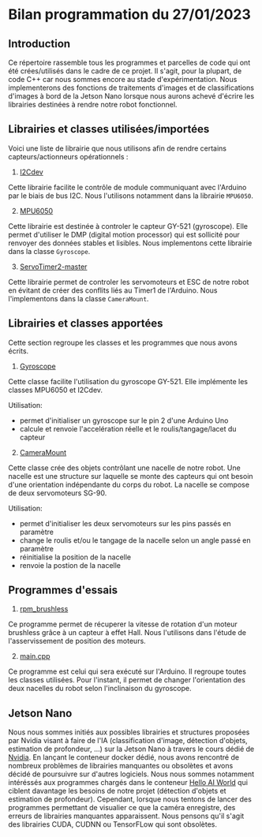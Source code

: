 # Bilan programmation du 27/01/2023

## Introduction

Ce répertoire rassemble tous les programmes et parcelles de code qui ont été crées/utilisés dans le cadre de ce projet.
Il s'agit, pour la plupart, de code C++ car nous sommes encore au stade d'expérimentation. 
Nous implementerons des fonctions de traitements d'images et de classifications d'images à bord de la Jetson Nano lorsque nous aurons achevé d'écrire les librairies destinées à rendre notre robot fonctionnel.

## Librairies et classes utilisées/importées

Voici une liste de librairie que nous utilisons afin de rendre certains capteurs/actionneurs opérationnels :

1. [I2Cdev](https://github.com/jrowberg/i2cdevlib) 

Cette librairie facilite le contrôle de module communiquant avec l'Arduino par le biais de bus I2C. Nous l'utilisons notamment dans la librairie ```MPU6050```.

2. [MPU6050](https://github.com/jrowberg/i2cdevlib/tree/master/Arduino/MPU6050)

Cette librairie est destinée à controler le capteur GY-521 (gyroscope). Elle permet d'utiliser le DMP (digital motion processor) qui est sollicité pour renvoyer des données stables et lisibles. 
Nous implementons cette librairie dans la classe ```Gyroscope```.

3. [ServoTimer2-master](https://github.com/nabontra/ServoTimer2)

Cette librairie permet de controler les servomoteurs et ESC de notre robot en évitant de créer des conflits liés au Timer1 de l'Arduino. Nous l'implementons dans la classe ```CameraMount```.

## Librairies et classes apportées

Cette section regroupe les classes et les programmes que nous avons écrits. 

1. [Gyroscope](https://github.com/RonanLc/Snoopytech/tree/main/code/lib/Gyroscope)

Cette classe facilite l'utilisation du gyroscope GY-521. Elle implémente les classes MPU6050 et I2Cdev. 

Utilisation: 
- permet d'initialiser un gyroscope sur le pin 2 d'une Arduino Uno
- calcule et renvoie l'accelération réelle et le roulis/tangage/lacet du capteur

2. [CameraMount](https://github.com/RonanLc/Snoopytech/tree/main/code/lib/CameraMount) 

Cette classe crée des objets contrôlant une nacelle de notre robot. Une nacelle est une structure sur laquelle se monte des capteurs qui ont besoin d'une orientation indépendante du corps du robot. La nacelle se compose de deux servomoteurs SG-90.

Utilisation:
- permet d'initialiser les deux servomoteurs sur les pins passés en paramètre
- change le roulis et/ou le tangage de la nacelle selon un angle passé en paramètre
- réinitialise la position de la nacelle 
- renvoie la postion de la nacelle

## Programmes d'essais

1. [rpm_brushless](https://github.com/RonanLc/Snoopytech/tree/main/code/test/rpm_brushless.ino)

Ce programme permet de récuperer la vitesse de rotation d'un moteur brushless grâce à un capteur à effet Hall. Nous l'utilisons dans l'étude de l'asservissement de position des moteurs. 

2. [main.cpp](https://github.com/RonanLc/Snoopytech/blob/main/code/src/main.cpp) 

Ce programme est celui qui sera exécuté sur l'Arduino. Il regroupe toutes les classes utilisées. 
Pour l'instant, il permet de changer l'orientation des deux nacelles du robot selon l'inclinaison du gyroscope. 


## Jetson Nano

Nous nous sommes initiés aux possibles librairies et structures proposées par Nvidia visant à faire de l'IA (classification d'image, détection d'objets, estimation de profondeur, ...) sur la Jetson Nano à travers le cours dédié de [Nvidia](https://developer.nvidia.com/embedded/learn/jetson-ai-certification-programs#course_outline). 
En lançant le conteneur docker dédié, nous avons rencontré de nombreux problèmes de librairies manquantes ou obsolètes et avons décidé de poursuivre sur d'autres logiciels. 
Nous nous sommes notamment intéréssés aux programmes chargés dans le conteneur [Hello AI World](https://github.com/dusty-nv/jetson-inference) qui ciblent davantage les besoins de notre projet (détection d'objets et estimation de profondeur). Cependant, lorsque nous tentons de lancer des programmes permettant de visualier ce que la caméra enregistre, des erreurs de librairies manquantes apparaissent. Nous pensons qu'il s'agit des librairies CUDA, CUDNN ou TensorFLow qui sont obsolètes. 